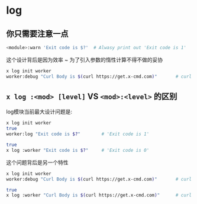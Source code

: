 # log

## 你只需要注意一点

```bash
<module>:warn 'Exit code is $?'  # Alwasy print out 'Exit code is 1'
```

这个设计背后是因为效率 ~ 为了引入参数的惰性计算不得不做的妥协

```bash
x log init worker
worker:debug "Curl Body is $(curl https://get.x-cmd.com)"       # curl will never happened
```

## `x log :<mod> [level]` VS `<mod>:<level>` 的区别

log模块当前最大设计问题是:

```bash
x log init worker
true
worker:log "Exit code is $?"        # 'Exit code is 1'
```

```bash
true
x log :worker "Exit code is $?"     # 'Exit code is 0'
```

这个问题背后是另一个特性

```bash
x log init worker
worker:debug "Curl Body is $(curl https://get.x-cmd.com)"       # curl will never happened
```

```bash
true
x log :worker "Curl Body is $(curl https://get.x-cmd.com)"      # curl will happen
```
